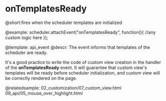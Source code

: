 onTemplatesReady
=============

@short:fires when the scheduler templates are initialized
	



@example: 
scheduler.attachEvent("onTemplatesReady", function(){
	//any custom logic here
});

@template:	api_event
@descr: 
The event informs that templates of the scheduler are ready.

It's a good practice to write the code of custom view creation in the handler of the **onTemplatesReady** event. It will guarantee that custom view's templates 
will be ready before scheduler initialization, and custom view will be correctly rendered on the page.



@relatedsample:
	02_customization/07_custom_view.html
    09_api/05_mouse_over_highlight.html